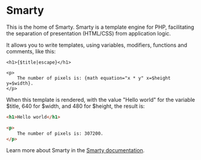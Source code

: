 # Smarty

This is the home of Smarty. Smarty is a template engine for PHP, facilitating the separation of presentation (HTML/CSS) from application logic. 

It allows you to write templates, using variables, modifiers, functions and comments, like this:

```smarty
<h1>{$title|escape}</h1>

<p>
    The number of pixels is: {math equation="x * y" x=$height y=$width}.
</p>
```

When this template is rendered, with the value "Hello world" for the variable $title, 640 for $width, and 480 for $height, the result is:

```html
<h1>Hello world</h1>

<p>
    The number of pixels is: 307200.
</p>
```

Learn more about Smarty in the [Smarty documentation](./smarty/).
